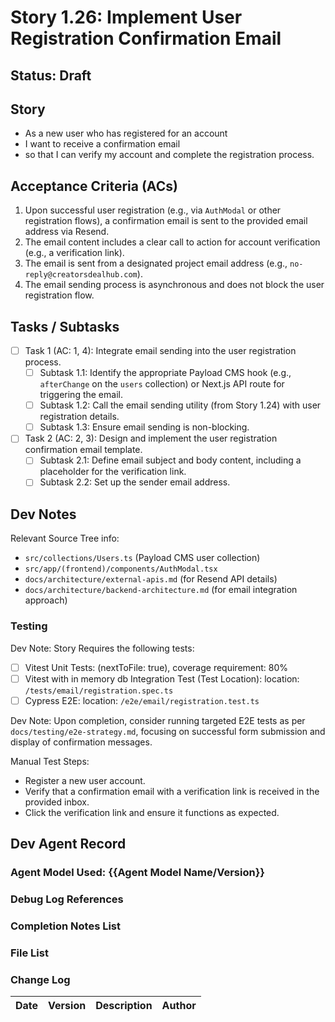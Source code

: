 # Story 1.26: Implement User Registration Confirmation Email

## Status: Draft

## Story

- As a new user who has registered for an account
- I want to receive a confirmation email
- so that I can verify my account and complete the registration process.

## Acceptance Criteria (ACs)

1.  Upon successful user registration (e.g., via `AuthModal` or other registration flows), a confirmation email is sent to the provided email address via Resend.
2.  The email content includes a clear call to action for account verification (e.g., a verification link).
3.  The email is sent from a designated project email address (e.g., `no-reply@creatorsdealhub.com`).
4.  The email sending process is asynchronous and does not block the user registration flow.

## Tasks / Subtasks

- [ ] Task 1 (AC: 1, 4): Integrate email sending into the user registration process.
  - [ ] Subtask 1.1: Identify the appropriate Payload CMS hook (e.g., `afterChange` on the `users` collection) or Next.js API route for triggering the email.
  - [ ] Subtask 1.2: Call the email sending utility (from Story 1.24) with user registration details.
  - [ ] Subtask 1.3: Ensure email sending is non-blocking.
- [ ] Task 2 (AC: 2, 3): Design and implement the user registration confirmation email template.
  - [ ] Subtask 2.1: Define email subject and body content, including a placeholder for the verification link.
  - [ ] Subtask 2.2: Set up the sender email address.

## Dev Notes

Relevant Source Tree info:
- `src/collections/Users.ts` (Payload CMS user collection)
- `src/app/(frontend)/components/AuthModal.tsx`
- `docs/architecture/external-apis.md` (for Resend API details)
- `docs/architecture/backend-architecture.md` (for email integration approach)

### Testing

Dev Note: Story Requires the following tests:

- [ ] Vitest Unit Tests: (nextToFile: true), coverage requirement: 80%
- [ ] Vitest with in memory db Integration Test (Test Location): location: `/tests/email/registration.spec.ts`
- [ ] Cypress E2E: location: `/e2e/email/registration.test.ts`

Dev Note: Upon completion, consider running targeted E2E tests as per `docs/testing/e2e-strategy.md`, focusing on successful form submission and display of confirmation messages.

Manual Test Steps:
- Register a new user account.
- Verify that a confirmation email with a verification link is received in the provided inbox.
- Click the verification link and ensure it functions as expected.

## Dev Agent Record

### Agent Model Used: {{Agent Model Name/Version}}

### Debug Log References

### Completion Notes List

### File List

### Change Log

| Date | Version | Description | Author |
| :--- | :------ | :---------- | :----- |
